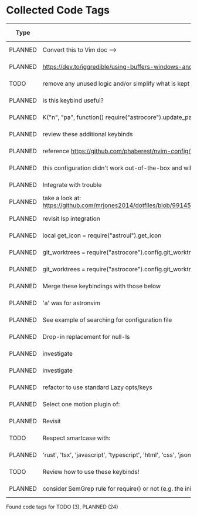 # Collected Code Tags

| Type    | Comment                                                                                                                                   | Last Edit   | Source File                                                                                                                                                                                           |
|---------|-------------------------------------------------------------------------------------------------------------------------------------------|-------------|-------------------------------------------------------------------------------------------------------------------------------------------------------------------------------------------------------|
| PLANNED | Convert this to Vim doc -->                                                                                                               | 2024-01-27  | [doc/notes.md:3](https://github.com/KyleKing/nvim/blame/f37f69e1594420b3ffe3ff4f1e738032a5df9df2/doc/notes.md#L3)                                                                                     |
| PLANNED | <https://dev.to/iggredible/using-buffers-windows-and-tabs-efficiently-in-vim-56jc>                                                        | 2024-01-28  | [doc/notes.md:13](https://github.com/KyleKing/nvim/blame/1b7ddd52a930cbe10e2e9a398817046b3ad05a09/doc/notes.md#L13)                                                                                   |
| TODO    | remove any unused logic and/or simplify what is kept                                                                                      | 2024-01-28  | [lua/astro/utils.lua:11](https://github.com/KyleKing/nvim/blame/1b7ddd52a930cbe10e2e9a398817046b3ad05a09/lua/astro/utils.lua#L11)                                                                     |
| PLANNED | is this keybind useful?                                                                                                                   | 2024-02-01  | [lua/kyleking/keybinds.lua:11](https://github.com/KyleKing/nvim/blame/e25faf56d74fed989793595dded50559262bfbd6/lua/kyleking/keybinds.lua#L11)                                                         |
| PLANNED | K("n", "<Leader>pa", function() require("astrocore").update_packages() end, { desc = "Update Lazy and Mason" })                           | 2024-02-01  | [lua/kyleking/keybinds.lua:39](https://github.com/KyleKing/nvim/blame/e25faf56d74fed989793595dded50559262bfbd6/lua/kyleking/keybinds.lua#L39)                                                         |
| PLANNED | review these additional keybinds                                                                                                          | 2024-02-01  | [lua/kyleking/keybinds.lua:57](https://github.com/KyleKing/nvim/blame/e25faf56d74fed989793595dded50559262bfbd6/lua/kyleking/keybinds.lua#L57)                                                         |
| PLANNED | reference https://github.com/phaberest/nvim-config/blob/main/lua/plugins/cmp.lua                                                          | 2024-02-02  | [lua/kyleking/plugins/completion/nvim-cmp.lua:1](https://github.com/KyleKing/nvim/blame/90a13bbc5634e59fde0af8315146556389bf4938/lua/kyleking/plugins/completion/nvim-cmp.lua#L1)                     |
| PLANNED | this configuration didn't work out-of-the-box and will need to revisit after configuring lsp                                              | 2024-02-02  | [lua/kyleking/plugins/completion/nvim-cmp.lua:58](https://github.com/KyleKing/nvim/blame/7afb9ab41a14bab607b71ad9ed64ae24b3d6c18b/lua/kyleking/plugins/completion/nvim-cmp.lua#L58)                   |
| PLANNED | Integrate with trouble                                                                                                                    | 2024-02-02  | [lua/kyleking/plugins/editing-support/todo-comments.lua:8](https://github.com/KyleKing/nvim/blame/7afb9ab41a14bab607b71ad9ed64ae24b3d6c18b/lua/kyleking/plugins/editing-support/todo-comments.lua#L8) |
| PLANNED | take a look at: https://github.com/mrjones2014/dotfiles/blob/9914556e4cb346de44d486df90a0410b463998e4/nvim/lua/my/configure/telescope.lua | 2024-02-01  | [lua/kyleking/plugins/fuzzy-finder/telescope.lua:1](https://github.com/KyleKing/nvim/blame/096f7b3fca67f9cbab91a9861c2af392340257d2/lua/kyleking/plugins/fuzzy-finder/telescope.lua#L1)               |
| PLANNED | revisit lsp integration                                                                                                                   | 2024-02-02  | [lua/kyleking/plugins/fuzzy-finder/telescope.lua:60](https://github.com/KyleKing/nvim/blame/7afb9ab41a14bab607b71ad9ed64ae24b3d6c18b/lua/kyleking/plugins/fuzzy-finder/telescope.lua#L60)             |
| PLANNED | local get_icon = require("astroui").get_icon                                                                                              | 2024-02-02  | [lua/kyleking/plugins/fuzzy-finder/telescope.lua:94](https://github.com/KyleKing/nvim/blame/7afb9ab41a14bab607b71ad9ed64ae24b3d6c18b/lua/kyleking/plugins/fuzzy-finder/telescope.lua#L94)             |
| PLANNED | git_worktrees = require("astrocore").config.git_worktrees,                                                                                | 2024-02-02  | [lua/kyleking/plugins/fuzzy-finder/telescope.lua:97](https://github.com/KyleKing/nvim/blame/7afb9ab41a14bab607b71ad9ed64ae24b3d6c18b/lua/kyleking/plugins/fuzzy-finder/telescope.lua#L97)             |
| PLANNED | git_worktrees = require("astrocore").config.git_worktrees,                                                                                | 2024-02-02  | [lua/kyleking/plugins/fuzzy-finder/telescope.lua:98](https://github.com/KyleKing/nvim/blame/7afb9ab41a14bab607b71ad9ed64ae24b3d6c18b/lua/kyleking/plugins/fuzzy-finder/telescope.lua#L98)             |
| PLANNED | Merge these keybindings with those below                                                                                                  | 2024-02-02  | [lua/kyleking/plugins/fuzzy-finder/telescope.lua:139](https://github.com/KyleKing/nvim/blame/7afb9ab41a14bab607b71ad9ed64ae24b3d6c18b/lua/kyleking/plugins/fuzzy-finder/telescope.lua#L139)           |
| PLANNED | 'a' was for astronvim                                                                                                                     | 2024-02-02  | [lua/kyleking/plugins/fuzzy-finder/telescope.lua:187](https://github.com/KyleKing/nvim/blame/7afb9ab41a14bab607b71ad9ed64ae24b3d6c18b/lua/kyleking/plugins/fuzzy-finder/telescope.lua#L187)           |
| PLANNED | See example of searching for configuration file                                                                                           | 2024-01-31  | [lua/kyleking/plugins/lsp/none-ls.lua:1](https://github.com/KyleKing/nvim/blame/6d9bb7119f3382e02db824b3d3cd566682329dea/lua/kyleking/plugins/lsp/none-ls.lua#L1)                                     |
| PLANNED | Drop-in replacement for null-ls                                                                                                           | 2024-02-02  | [lua/kyleking/plugins/lsp/none-ls.lua:5](https://github.com/KyleKing/nvim/blame/7afb9ab41a14bab607b71ad9ed64ae24b3d6c18b/lua/kyleking/plugins/lsp/none-ls.lua#L5)                                     |
| PLANNED | investigate                                                                                                                               | 2024-02-02  | [lua/kyleking/plugins/lsp/nvim-lspconfig.lua:4](https://github.com/KyleKing/nvim/blame/7afb9ab41a14bab607b71ad9ed64ae24b3d6c18b/lua/kyleking/plugins/lsp/nvim-lspconfig.lua#L4)                       |
| PLANNED | investigate                                                                                                                               | 2024-02-02  | [lua/kyleking/plugins/marks/harpoon.lua:4](https://github.com/KyleKing/nvim/blame/7afb9ab41a14bab607b71ad9ed64ae24b3d6c18b/lua/kyleking/plugins/marks/harpoon.lua#L4)                                 |
| PLANNED | refactor to use standard Lazy opts/keys                                                                                                   | 2024-02-02  | [lua/kyleking/plugins/marks/harpoon.lua:9](https://github.com/KyleKing/nvim/blame/7afb9ab41a14bab607b71ad9ed64ae24b3d6c18b/lua/kyleking/plugins/marks/harpoon.lua#L9)                                 |
| PLANNED | Select one motion plugin of:                                                                                                              | 2024-02-02  | [lua/kyleking/plugins/motion/README.md:3](https://github.com/KyleKing/nvim/blame/fee9041fb65390bc0ced650ccf321c6d638a6c3c/lua/kyleking/plugins/motion/README.md#L3)                                   |
| PLANNED | Revisit                                                                                                                                   | 2024-02-02  | [lua/kyleking/plugins/motion/leap.lua:4](https://github.com/KyleKing/nvim/blame/7afb9ab41a14bab607b71ad9ed64ae24b3d6c18b/lua/kyleking/plugins/motion/leap.lua#L4)                                     |
| TODO    | Respect smartcase with:                                                                                                                   | 2024-02-02  | [lua/kyleking/plugins/search/hlslens.lua:18](https://github.com/KyleKing/nvim/blame/7afb9ab41a14bab607b71ad9ed64ae24b3d6c18b/lua/kyleking/plugins/search/hlslens.lua#L18)                             |
| PLANNED | 'rust', 'tsx', 'javascript', 'typescript', 'html', 'css', 'json', 'toml'                                                                  | 2024-02-02  | [lua/kyleking/plugins/syntax/treesitter.lua:78](https://github.com/KyleKing/nvim/blame/7afb9ab41a14bab607b71ad9ed64ae24b3d6c18b/lua/kyleking/plugins/syntax/treesitter.lua#L78)                       |
| TODO    | Review how to use these keybinds!                                                                                                         | 2024-02-02  | [lua/kyleking/plugins/syntax/treesitter.lua:94](https://github.com/KyleKing/nvim/blame/7afb9ab41a14bab607b71ad9ed64ae24b3d6c18b/lua/kyleking/plugins/syntax/treesitter.lua#L94)                       |
| PLANNED | consider SemGrep rule for require() or not (e.g. the initial install will fail when telescope isn't available)                            | 2024-02-01  | [run-semgrep.sh:10](https://github.com/KyleKing/nvim/blame/30f6d29da1ecdcc7f9ede368241a121b843bf2b8/run-semgrep.sh#L10)                                                                               |

Found code tags for TODO (3), PLANNED (24)

<!-- calcipy_skip_tags -->

